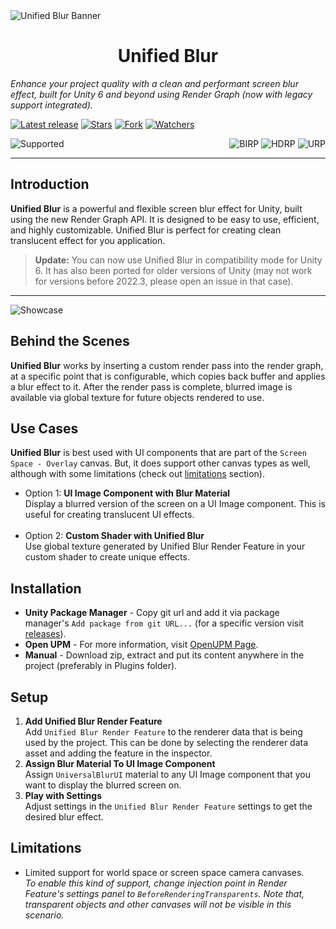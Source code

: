 <img align="center" alt="Unified Blur Banner" src="https://github.com/user-attachments/assets/262f9232-0f05-49fb-ac7d-622e24b8f9c5"/>

<h1 align="center">
<strong>Unified Blur</strong>
</h1>

*Enhance your project quality with a clean and performant screen blur effect, built for Unity 6 and beyond using Render Graph (now with legacy support integrated).*

[![Latest release](https://img.shields.io/github/v/release/lukakldiashvili/Unified-Universal-Blur?label=Latest%20release&style=flat-square)](https://github.com/lukakldiashvili/Unified-Universal-Blur/releases)
[![Stars](https://img.shields.io/github/stars/lukakldiashvili/Unified-Universal-Blur?style=flat-square)](https://github.com/lukakldiashvili/Unified-Universal-Blur/stargazers)
[![Fork](https://img.shields.io/github/forks/lukakldiashvili/Unified-Universal-Blur?style=flat-square)](https://github.com/lukakldiashvili/Unified-Universal-Blur/network/members)
[![Watchers](https://img.shields.io/github/watchers/lukakldiashvili/Unified-Universal-Blur?style=flat-square)](https://github.com/lukakldiashvili/Unified-Universal-Blur/watchers)

<img align="left" alt="Supported" src="https://img.shields.io/badge/Supported Version->=_2022.3-green?style=flat-square" style="margin-right: 4px;"/>
<img align="right" alt="URP" src="https://img.shields.io/badge/URP-Yes-green?style=flat-square" style="margin-left: 4px;"/>
<img align="right" alt="HDRP" src="https://img.shields.io/badge/HDRP-No-red?style=flat-square" style="margin-left: 4px;"/>
<img align="right" alt="BIRP" src="https://img.shields.io/badge/BIRP-No-red?style=flat-square" style="margin-left: 4px;"/>

<br>

---
## Introduction

**Unified Blur** is a powerful and flexible screen blur effect for Unity, built using the new Render Graph API. It is designed to be easy to use, efficient, and highly customizable. Unified Blur is perfect for creating clean translucent effect for you application.

> **Update:** You can now use Unified Blur in compatibility mode for Unity 6. It has also been ported for older versions of Unity (may not work for versions before 2022.3, please open an issue in that case).<br>

---

<img align="center" alt="Showcase" src="https://github.com/user-attachments/assets/f97043d5-ed16-45da-91e9-e1d4bdf20518"/>

## Behind the Scenes

**Unified Blur** works by inserting a custom render pass into the render graph, at a specific point that is configurable, which copies back buffer and applies a blur effect to it. After the render pass is complete, blurred image is available via global texture for future objects rendered to use.

## Use Cases

**Unified Blur** is best used with UI components that are part of the `Screen Space - Overlay` canvas. But, it does support other canvas types as well, although with some limitations (check out [limitations](#limitations) section).

- Option 1: **UI Image Component with Blur Material**<br>
  Display a blurred version of the screen on a UI Image component. This is useful for creating translucent UI effects.
<br><br>
- Option 2: **Custom Shader with Unified Blur**<br>
  Use global texture generated by Unified Blur Render Feature in your custom shader to create unique effects.

## Installation

- **Unity Package Manager** - Copy git url and add it via package manager's `Add package from git URL...` (for a specific version visit [releases](https://github.com/lukakldiashvili/Unified-Universal-Blur/releases)).
- **Open UPM** - For more information, visit [OpenUPM Page](https://openupm.com/packages/com.unify.unified-universal-blur/).
- **Manual** - Download zip, extract and put its content anywhere in the project (preferably in Plugins folder).

## Setup

1. **Add Unified Blur Render Feature**<br>
   Add `Unified Blur Render Feature` to the renderer data that is being used by the project. This can be done by selecting the renderer data asset and adding the feature in the inspector.
2. **Assign Blur Material To UI Image Component**<br>
    Assign `UniversalBlurUI` material to any UI Image component that you want to display the blurred screen on.
3. **Play with Settings**<br>
   Adjust settings in the `Unified Blur Render Feature` settings to get the desired blur effect.

## Limitations

- Limited support for world space or screen space camera canvases.<br>
*To enable this kind of support, change injection point in Render Feature's settings panel to `BeforeRenderingTransparents`. Note that, transparent objects and other canvases will not be visible in this scenario.*
